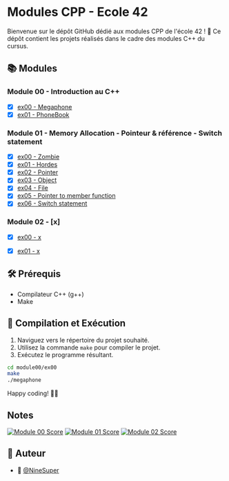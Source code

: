 # Modules CPP - Ecole 42

Bienvenue sur le dépôt GitHub dédié aux modules CPP de l'école 42 ! 🚀 Ce dépôt contient les projets réalisés dans le cadre des modules C++ du cursus.

## 📚 Modules

### Module 00 - Introduction au C++

- [x] [ex00 - Megaphone](./Module00/ex00)
- [x] [ex01 - PhoneBook](./Module00/ex01)

### Module 01 - Memory Allocation - Pointeur & référence - Switch statement

- [x] [ex00 - Zombie](./Module01/ex00)
- [x] [ex01 - Hordes](./Module01/ex01)
- [x] [ex02 - Pointer](./Module01/ex02)
- [x] [ex03 - Object](./Module01/ex03)
- [x] [ex04 - File](.Module01/ex04)
- [x] [ex05 - Pointer to member function](.Module01/ex05)
- [x] [ex06 - Switch statement](.Module01/ex06)

### Module 02 - [x]

- [x] [ex00 - x](./Module02/ex00)
- [x] [ex01 - x](./Module02/ex01)


## 🛠️ Prérequis

- Compilateur C++ (g++)
- Make

## 🚀 Compilation et Exécution

1. Naviguez vers le répertoire du projet souhaité.
2. Utilisez la commande `make` pour compiler le projet.
3. Exécutez le programme résultant.

```bash
cd module00/ex00
make
./megaphone
```
Happy coding! 🚀✨

## Notes

[![Module 00 Score](https://badge42.coday.fr/api/v2/clpo61f0c167701t692asdwoa/project/3424222)](https://github.com/Coday-meric/badge42)
[![Module 01 Score](https://badge42.coday.fr/api/v2/clpo61f0c167701t692asdwoa/project/3443349)](https://github.com/Coday-meric/badge42)
[![Module 02 Score](https://badge42.coday.fr/api/v2/clpo61f0c167701t692asdwoa/project/3454645)](https://github.com/Coday-meric/badge42)

## 📝 Auteur

- 🎫 [@NineSuper](https://www.github.com/NineSuper)
